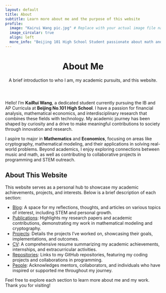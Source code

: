 ```yaml
---
layout: default
title: About
subtitle: Learn more about me and the purpose of this website
profile:
  image: "Kairui Wang pic.jpg" # Replace with your actual image file name
  image_circular: true
  align: left
  more_info: "Beijing 101 High School Student passionate about math and economics"
---
```


<div class="post">
  <header class="post-header">
    <h1 class="post-title">
      About Me
    </h1>
    <p class="desc">A brief introduction to who I am, my academic pursuits, and this website.</p>
  </header>

  <article>
    <p>
      Hello! I’m <strong>KaiRui Wang</strong>, a dedicated student currently pursuing the IB and AP Curricula at <strong>Beijing No.101 High School</strong>. I have a passion for financial analysis, mathematical economics, and interdisciplinary research that combines these fields with technology. My academic journey has been shaped by curiosity and a drive to make meaningful contributions to society through innovation and research.
    </p>
    <p>
      I aspire to major in <strong>Mathematics</strong> and <strong>Economics</strong>, focusing on areas like cryptography, mathematical modeling, and their applications in solving real-world problems. Beyond academics, I enjoy exploring connections between music and math, as well as contributing to collaborative projects in programming and STEM outreach.
    </p>
    <h2>About This Website</h2>
    <p>
      This website serves as a personal hub to showcase my academic achievements, projects, and interests. Below is a brief description of each section:
    </p>
    <ul>
      <li>
        <a href="{{ '/blog/' | relative_url }}">Blog</a>: A space for my reflections, thoughts, and articles on various topics of interest, including STEM and personal growth.
      </li>
      <li>
        <a href="{{ '/publications/' | relative_url }}">Publications</a>: Highlights my research papers and academic contributions, demonstrating my work in mathematical modeling and cryptography.
      </li>
      <li>
        <a href="{{ '/projects/' | relative_url }}">Projects</a>: Details the projects I’ve worked on, showcasing their goals, implementations, and outcomes.
      </li>
      <li>
        <a href="{{ '/cv/' | relative_url }}">CV</a>: A comprehensive resume summarizing my academic achievements, internships, and extracurricular activities.
      </li>
      <li>
        <a href="{{ '/repositories/' | relative_url }}">Repositories</a>: Links to my GitHub repositories, featuring my coding projects and collaborations in programming.
      </li>
      <li>
        <a href="{{ '/people/' | relative_url }}">People</a>: Acknowledges mentors, collaborators, and individuals who have inspired or supported me throughout my journey.
      </li>
    </ul>
    <p>Feel free to explore each section to learn more about me and my work. Thank you for visiting!</p>
  </article>
</div>
